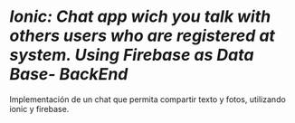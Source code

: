 # ***Ionic: Chat app wich you talk with others users who are registered at system. Using Firebase as Data Base- BackEnd***

Implementación de un chat que permita compartir texto y fotos, utilizando ionic y firebase.


